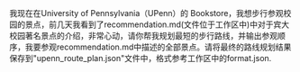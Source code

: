 我现在在University of Pennsylvania（UPenn）的 Bookstore，我想步行参观校园的景点，前几天我看到了recommendation.md(文件位于工作区中)中对于宾大校园著名景点的介绍，非常心动，请你帮我规划最短的步行路线，并输出参观顺序，我要参观recommendation.md中描述的全部景点。请将最终的路线规划结果保存到"upenn_route_plan.json"文件中，格式参考工作区中的format.json.